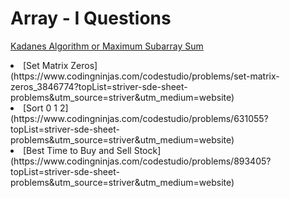 # Array - I Questions

[Kadanes Algorithm or Maximum Subarray Sum](https://www.codingninjas.com/codestudio/problems/630526?topList=striver-sde-sheet-problems&utm_source=striver&utm_medium=website)

<li>[Set Matrix Zeros](https://www.codingninjas.com/codestudio/problems/set-matrix-zeros_3846774?topList=striver-sde-sheet-problems&utm_source=striver&utm_medium=website)</li>

<li>[Sort 0 1 2](https://www.codingninjas.com/codestudio/problems/631055?topList=striver-sde-sheet-problems&utm_source=striver&utm_medium=website)</li>

<li>[Best Time to Buy and Sell Stock](https://www.codingninjas.com/codestudio/problems/893405?topList=striver-sde-sheet-problems&utm_source=striver&utm_medium=website)</li>
